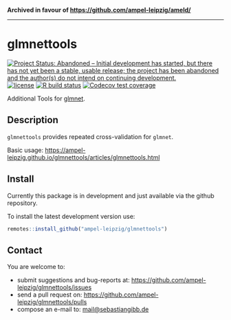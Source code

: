 **Archived in favour of https://github.com/ampel-leipzig/ameld/**

---

# glmnettools

<!-- badges: start -->
[![Project Status: Abandoned – Initial development has started, but there has not yet been a stable, usable release; the project has been abandoned and the author(s) do not intend on continuing development.](https://www.repostatus.org/badges/latest/abandoned.svg)](https://www.repostatus.org/#abandoned)
[![license](http://img.shields.io/badge/license-GPL%20%28%3E=%203%29-brightgreen.svg?style=flat)](http://www.gnu.org/licenses/gpl-3.0.html)
[![R build status](https://github.com/ampel-leipzig/glmnettools/workflows/R-CMD-check/badge.svg)](https://github.com/ampel-leipzig/glmnettools/actions)
[![Codecov test
coverage](https://codecov.io/gh/ampel-leipzig/glmnettools/branch/main/graph/badge.svg)](https://codecov.io/gh/ampel-leipzig/glmnettools?branch=main)
<!-- badges: end -->

Additional Tools for [glmnet](https://cran.r-project.org/package=glmnet).

## Description

`glmnettools` provides repeated cross-validation for `glmnet`.

Basic usage: https://ampel-leipzig.github.io/glmnettools/articles/glmnettools.html

## Install

Currently this package is in development and just available via the github
repository.

To install the latest development version use:

```r
remotes::install_github("ampel-leipzig/glmnettools")
```

## Contact

You are welcome to:

* submit suggestions and bug-reports at: <https://github.com/ampel-leipzig/glmnettools/issues>
* send a pull request on: <https://github.com/ampel-leipzig/glmnettools/pulls>
* compose an e-mail to: <mail@sebastiangibb.de>
